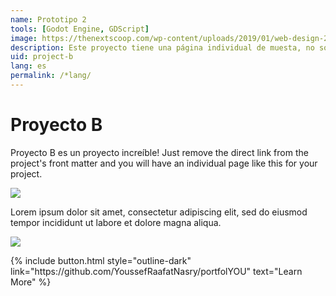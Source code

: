 ```yaml
---
name: Prototipo 2
tools: [Godot Engine, GDScript]
image: https://thenextscoop.com/wp-content/uploads/2019/01/web-design-2019.jpg
description: Este proyecto tiene una página individual de muesta, no sólo un enlace directo al sitio web o al repositorio. Ahora tienes más espacio para describir este increible proyecto!
uid: project-b
lang: es
permalink: /*lang/
---
```


# Proyecto B

Proyecto B es un proyecto increíble! Just remove the direct link from the project's front matter and you will have an individual page like this for your project.

![](https://techcrunch.com/wp-content/uploads/2018/05/screen-shot-2018-05-01-at-11-30-23-am.png?w=1390&crop=1)

Lorem ipsum dolor sit amet, consectetur adipiscing elit, sed do eiusmod tempor incididunt ut labore et dolore magna aliqua.

![](https://techcrunch.com/wp-content/uploads/2018/05/screenshot-materialio.png)

<p class="text-center">
{% include button.html style="outline-dark" link="https://github.com/YoussefRaafatNasry/portfolYOU" text="Learn More" %}
</p>
